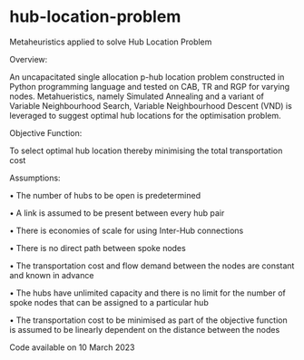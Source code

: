 # hub-location-problem
Metaheuristics applied to solve Hub Location Problem

Overview:

An uncapacitated single allocation p-hub location problem constructed in Python programming language and tested on CAB, TR and RGP for varying nodes.
Metahueristics, namely Simulated Annealing and a variant of Variable Neighbourhood Search, Variable Neighbourhood Descent (VND) is leveraged to suggest optimal hub locations for the optimisation problem.

Objective Function:

To select optimal hub location thereby minimising the total transportation cost

Assumptions:

• The number of hubs to be open is predetermined

• A link is assumed to be present between every hub pair

• There is economies of scale for using Inter-Hub connections

• There is no direct path between spoke nodes

• The transportation cost and flow demand between the nodes are constant and known in advance

• The hubs have unlimited capacity and there is no limit for the number of spoke nodes that can be assigned to a particular hub

• The transportation cost to be minimised as part of the objective function is assumed to be linearly dependent on the distance between the nodes


Code available on 10 March 2023
